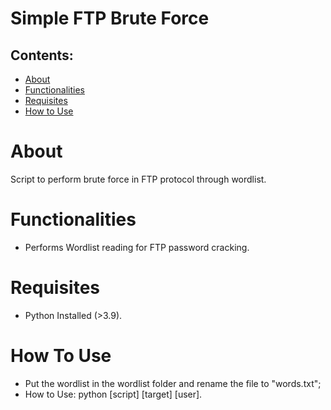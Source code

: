 # Simple FTP Brute Force

## Contents:

<!--ts-->
   * [About](#about)
   * [Functionalities](#functionalities)
   * [Requisites](#requisites)
   * [How to Use](#how-to-use)
<!--te-->

About
============

Script to perform brute force in FTP protocol through wordlist.

Functionalities
============
- Performs Wordlist reading for FTP password cracking.

Requisites
============
- Python Installed (>3.9).

How To Use
============
- Put the wordlist in the wordlist folder and rename the file to "words.txt";
- How to Use: python [script] [target] [user].







